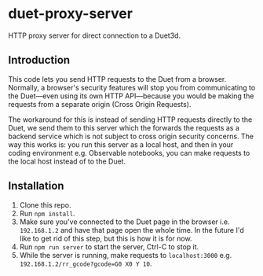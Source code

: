 # duet-proxy-server

HTTP proxy server for direct connection to a Duet3d.

## Introduction

This code lets you send HTTP requests to the Duet from a browser. Normally, a browser's security features will stop you from communicating to the Duet—even using its own HTTP API—because you would be making the requests from a separate origin (Cross Origin Requests).

The workaround for this is instead of sending HTTP requests directly to the Duet, we send them to this server which the forwards the requests as a backend service which is not subject to cross origin security concerns. The way this works is: you run this server as a local host, and then in your coding environment e.g. Observable notebooks, you can make requests to the local host instead of to the Duet.

## Installation

1. Clone this repo.
2. Run `npm install`.
3. Make sure you've connected to the Duet page in the browser i.e. `192.168.1.2` and have that page open the whole time. In the future I'd like to get rid of this step, but this is how it is for now.
4. Run `npm run server` to start the server, Ctrl-C to stop it.
5. While the server is running, make requests to `localhost:3000` e.g. `192.168.1.2/rr_gcode?gcode=G0 X0 Y 10`.

